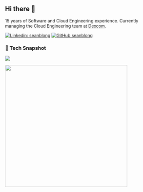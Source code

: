 ## Hi there 👋

15 years of Software and Cloud Engineering experience.  Currently managing the Cloud Engineering team at [Dexcom](https://www.dexcom.com/en-us).

[![Linkedin: seanblong](https://img.shields.io/badge/-seanblong-blue?style=flat-square&logo=Linkedin&logoColor=white&link=https://www.linkedin.com/in/seanblong/)](https://www.linkedin.com/in/sean-blong-650b0b45/)
[![GitHub seanblong](https://img.shields.io/github/followers/seanblong?label=follow&style=social)](https://github.com/seanblong)

### 📸 Tech Snapshot

<p align="left">
  <img src="https://skillicons.dev/icons?i=go,python,kubernetes,gcp,docker,terraform,cloudflare,bash,java,githubactions,aws,kafka,vscode,postgres,linux,postman,prometheus,redhat,vim" />
</p>

<p align="left">
  <img src="https://github-readme-stats.vercel.app/api?username=seanblong&show_icons=true&theme=tokyonight" width="400">
</p>
